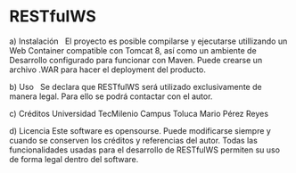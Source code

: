 # RESTfulWS

a) Instalación
    El proyecto es posible compilarse y ejecutarse utillizando un Web Container compatible con Tomcat 8, así como un ambiente de Desarrollo configurado para funcionar con Maven. Puede crearse un archivo .WAR para hacer el deployment del producto.
    
b) Uso
    Se declara que RESTfulWS será utilizado exclusivamente de manera legal. Para ello se podrá contactar con el autor.
    
c) Créditos
Universidad TecMilenio Campus Toluca
Mario Pérez Reyes

d) Licencia
Este software es opensourse. Puede modificarse siempre y cuando se conserven los créditos y referencias del autor.
Todas las funcionalidades usadas para el desarrollo de RESTfulWS permiten su uso de forma legal dentro del software.
